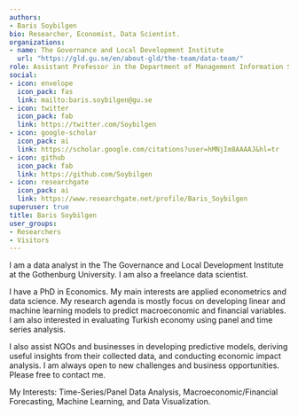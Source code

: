 ```yaml
---
authors:
- Baris Soybilgen
bio: Researcher, Economist, Data Scientist.
organizations:
- name: The Governance and Local Development Institute
  url: "https://gld.gu.se/en/about-gld/the-team/data-team/"
role: Assistant Professor in the Department of Management Information Systems
social:
- icon: envelope
  icon_pack: fas
  link: mailto:baris.soybilgen@gu.se
- icon: twitter
  icon_pack: fab
  link: https://twitter.com/Soybilgen
- icon: google-scholar
  icon_pack: ai
  link: https://scholar.google.com/citations?user=hMNjIm8AAAAJ&hl=tr
- icon: github
  icon_pack: fab
  link: https://github.com/Soybilgen
- icon: researchgate
  icon_pack: ai
  link: https://www.researchgate.net/profile/Baris_Soybilgen
superuser: true
title: Baris Soybilgen
user_groups:
- Researchers
- Visitors
---
```


I am a data analyst in the The Governance and Local Development Institute at the Gothenburg University. I am also a freelance data scientist.

I have a PhD in Economics. My main interests are applied econometrics and data science. My research agenda is mostly focus on developing linear and machine learning models to predict macroeconomic and financial variables. I am also interested in evaluating Turkish economy using panel and time series analysis.

I also assist NGOs and businesses in developing predictive models, deriving useful insights from their collected data, and conducting economic impact analysis. I am always open to new challenges and business opportunities. Please free to contact me.

My Interests: Time-Series/Panel Data Analysis, Macroeconomic/Financial Forecasting, Machine Learning, and Data Visualization.
